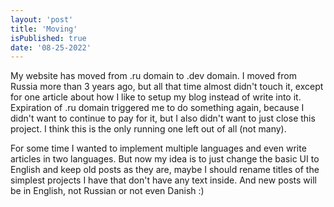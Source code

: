 ```yaml
---
layout: 'post'
title: 'Moving'
isPublished: true
date: '08-25-2022'
---
```


My website has moved from .ru domain to .dev domain. I moved from Russia more than 3 years ago, but all that time almost didn't touch it, except for one article about how I like to setup my blog instead of write into it. Expiration of .ru domain triggered me to do something again, because I didn't want to continue to pay for it, but I also didn't want to just close this project. I think this is the only running one left out of all (not many).

For some time I wanted to implement multiple languages and even write articles in two languages. But now my idea is to just change the basic UI to English and keep old posts as they are, maybe I should rename titles of the simplest projects I have that don't have any text inside. And new posts will be in English, not Russian or not even Danish :)